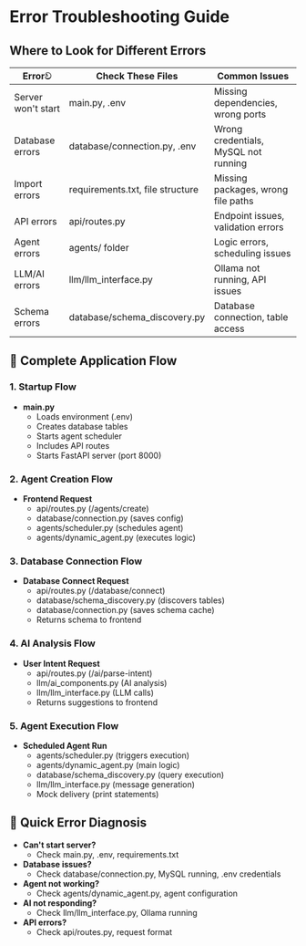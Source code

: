 # Error Troubleshooting Guide

## Where to Look for Different Errors

| Errorව| **Check These Files** | **Common Issues** |
|--------|-----------------------|-------------------|
| Server won't start | main.py, .env | Missing dependencies, wrong ports |
| Database errors | database/connection.py, .env | Wrong credentials, MySQL not running |
| Import errors | requirements.txt, file structure | Missing packages, wrong file paths |
| API errors | api/routes.py | Endpoint issues, validation errors |
| Agent errors | agents/ folder | Logic errors, scheduling issues |
| LLM/AI errors | llm/llm_interface.py | Ollama not running, API issues |
| Schema errors | database/schema_discovery.py | Database connection, table access |

## 🔄 Complete Application Flow

### 1. Startup Flow
- **main.py**
  - Loads environment (.env)
  - Creates database tables
  - Starts agent scheduler
  - Includes API routes
  - Starts FastAPI server (port 8000)

### 2. Agent Creation Flow
- **Frontend Request**
  - api/routes.py (/agents/create)
  - database/connection.py (saves config)
  - agents/scheduler.py (schedules agent)
  - agents/dynamic_agent.py (executes logic)

### 3. Database Connection Flow
- **Database Connect Request**
  - api/routes.py (/database/connect)
  - database/schema_discovery.py (discovers tables)
  - database/connection.py (saves schema cache)
  - Returns schema to frontend

### 4. AI Analysis Flow
- **User Intent Request**
  - api/routes.py (/ai/parse-intent)
  - llm/ai_components.py (AI analysis)
  - llm/llm_interface.py (LLM calls)
  - Returns suggestions to frontend

### 5. Agent Execution Flow
- **Scheduled Agent Run**
  - agents/scheduler.py (triggers execution)
  - agents/dynamic_agent.py (main logic)
  - database/schema_discovery.py (query execution)
  - llm/llm_interface.py (message generation)
  - Mock delivery (print statements)

## 🚨 Quick Error Diagnosis
- **Can't start server?**
  - Check main.py, .env, requirements.txt
- **Database issues?**
  - Check database/connection.py, MySQL running, .env credentials
- **Agent not working?**
  - Check agents/dynamic_agent.py, agent configuration
- **AI not responding?**
  - Check llm/llm_interface.py, Ollama running
- **API errors?**
  - Check api/routes.py, request format